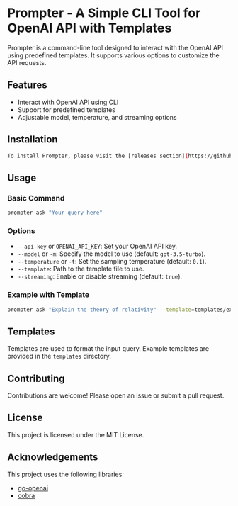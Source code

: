 # Prompter - A Simple CLI Tool for OpenAI API with Templates

Prompter is a command-line tool designed to interact with the OpenAI API using predefined templates. It supports various options to customize the API requests.

## Features

-   Interact with OpenAI API using CLI
-   Support for predefined templates
-   Adjustable model, temperature, and streaming options

## Installation

```sh
To install Prompter, please visit the [releases section](https://github.com/chrispangg/prompter/releases) on GitHub and download the binary corresponding to your operating system.
```

## Usage

### Basic Command

```sh
prompter ask "Your query here"
```

### Options

-   `--api-key` or `OPENAI_API_KEY`: Set your OpenAI API key.
-   `--model` or `-m`: Specify the model to use (default: `gpt-3.5-turbo`).
-   `--temperature` or `-t`: Set the sampling temperature (default: `0.1`).
-   `--template`: Path to the template file to use.
-   `--streaming`: Enable or disable streaming (default: `true`).

### Example with Template

```sh
prompter ask "Explain the theory of relativity" --template=templates/extract_wisdom.tmpl
```

## Templates

Templates are used to format the input query. Example templates are provided in the `templates` directory.

## Contributing

Contributions are welcome! Please open an issue or submit a pull request.

## License

This project is licensed under the MIT License.

## Acknowledgements

This project uses the following libraries:

-   [go-openai](https://github.com/sashabaranov/go-openai)
-   [cobra](https://github.com/spf13/cobra)

